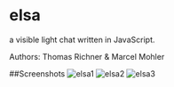 # elsa 

a visible light chat written in JavaScript.

Authors: Thomas Richner & Marcel Mohler


##Screenshots
![elsa1](https://raw.github.com/trichner/elsa/master/img/elsa_1.png)
![elsa2](https://raw.github.com/trichner/elsa/master/img/elsa_2.png)
![elsa3](https://raw.github.com/trichner/elsa/master/img/elsa_3.png)
